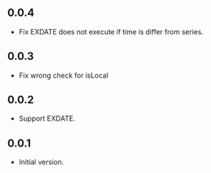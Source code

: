 ## 0.0.4
- Fix EXDATE does not execute if time is differ from series.
## 0.0.3
- Fix wrong check for isLocal
## 0.0.2
- Support EXDATE.
## 0.0.1
- Initial version.
